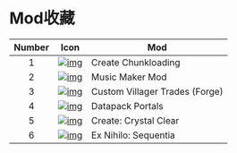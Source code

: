 # Mod收藏



| Number |                             Icon                             | Mod                            |
| :----: | :----------------------------------------------------------: | ------------------------------ |
|   1    | [ ![img](https://media.forgecdn.net/avatars/thumbnails/395/165/64/64/637593021699632902.png) ](https://www.curseforge.com/minecraft/mc-mods/create-chunkloading) | Create Chunkloading            |
|   2    | [ ![img](https://media.forgecdn.net/avatars/thumbnails/225/479/64/64/637040532954009879.png) ](https://www.curseforge.com/minecraft/mc-mods/music-maker-mod) | Music Maker Mod                |
|   3    | [ ![img](https://media.forgecdn.net/avatars/thumbnails/635/621/64/64/638037638366686003.jpeg) ](https://www.curseforge.com/minecraft/mc-mods/custom-villager-trades-forge) | Custom Villager Trades (Forge) |
|   4    | [ ![img](https://media.forgecdn.net/avatars/thumbnails/317/294/64/64/637421357911375956.png) ](https://www.curseforge.com/minecraft/mc-mods/datapack-portals) | Datapack Portals               |
|   5    | [ ![img](https://media.forgecdn.net/avatars/thumbnails/601/287/64/64/637980136211380412.png) ](https://www.curseforge.com/minecraft/mc-mods/create-crystal-clear) | Create: Crystal Clear          |
|   6    | [ ![img](https://media.forgecdn.net/avatars/thumbnails/346/120/64/64/637494562265031143.png) ](https://www.curseforge.com/minecraft/mc-mods/ex-nihilo-sequentia) | Ex Nihilo: Sequentia           |


